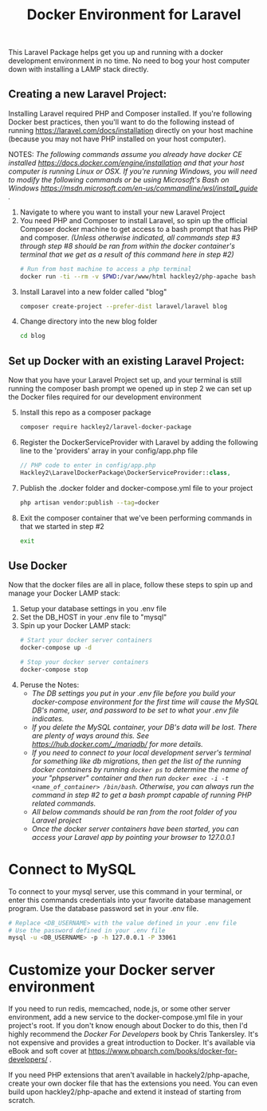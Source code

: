<h1 style="text-align:center">Docker Environment for Laravel</h1>
<br>

This Laravel Package helps get you up and running with a docker development environment in no time.
No need to bog your host computer down with installing a LAMP stack directly.

## Creating a new Laravel Project:

Installing Laravel required PHP and Composer installed. If you're following
Docker best practices, then you'll want to do the following instead of running
https://laravel.com/docs/installation directly on your host machine (because
you may not have PHP installed on your host computer).

NOTES: 
*The following commands assume you already have docker CE installed 
https://docs.docker.com/engine/installation
and that your host computer is running Linux or OSX. If you're running Windows, 
you will need to modify the following commands or be using Microsoft's 
Bash on Windows 
https://msdn.microsoft.com/en-us/commandline/wsl/install_guide .*

1. Navigate to where you want to install your new Laravel Project
2. You need PHP and Composer to install Laravel, so spin up the official Composer docker
   machine to get access to a bash prompt that has PHP and composer. 
   *(Unless otherwise indicated, all commands step #3 through step #8 should be ran from within 
     the docker container's terminal that we get as a result of this command here in step #2)*
    ```bash
    # Run from host machine to access a php terminal
    docker run -ti --rm -v $PWD:/var/www/html hackley2/php-apache bash
    ``` 
3. Install Laravel into a new folder called "blog"
    ```bash
    composer create-project --prefer-dist laravel/laravel blog
    ```
4. Change directory into the new blog folder 
    ```bash
    cd blog
    ```

## Set up Docker with an existing Laravel Project:

Now that you have your Laravel Project set up, and your terminal is still running
the composer bash prompt we opened up in step 2 we can set up the Docker files
required for our development environment

5. Install this repo as a composer package
    ```bash
    composer require hackley2/laravel-docker-package
    ```
6. Register the DockerServiceProvider with Laravel by adding the following line to
   the 'providers' array in your config/app.php file 
    ```php
    // PHP code to enter in config/app.php
    Hackley2\LaravelDockerPackage\DockerServiceProvider::class,
    ```
7. Publish the .docker folder and docker-compose.yml file to your project
    ```bash
    php artisan vendor:publish --tag=docker
    ```
8. Exit the composer container that we've been performing commands in that we started in step #2
    ```bash
    exit
    ```

## Use Docker

Now that the docker files are all in place, follow these steps to spin up and manage your Docker LAMP stack:

1. Setup your database settings in you .env file
2. Set the DB_HOST in your .env file to "mysql"
3. Spin up your Docker LAMP stack:
    ```bash
    # Start your docker server containers
    docker-compose up -d
    ```
    ```bash
    # Stop your docker server containers
    docker-compose stop
    ```
4. Peruse the Notes:
    * *The DB settings you put in your .env file before you build your docker-compose environment
       for the first time will cause the MySQL DB's name, user, and password to be set to what your .env
       file indicates.*
    * *If you delete the MySQL container, your DB's data will be lost. There are plenty of ways around
       this. See https://hub.docker.com/_/mariadb/ for more details.*
    * *If you need to connect to your local development server's terminal for something like db migrations, then
       get the list of the running docker containers by running `docker ps` to determine the name of your "phpserver"
       container and then run `docker exec -i -t <name_of_container> /bin/bash`. Otherwise, you can always run the command in 
       step #2 to get a bash prompt capable of running PHP related commands.*
    * *All below commands should be ran from the root folder of you Laravel project*
    * *Once the docker server containers have been started, you can access your Laravel 
       app by pointing your browser to 127.0.0.1*


# Connect to MySQL

To connect to your mysql server, use this command in your terminal, or enter this commands credentials into your favorite
database management program. Use the database password set in your .env file.

```bash
# Replace <DB_USERNAME> with the value defined in your .env file
# Use the password defined in your .env file
mysql -u <DB_USERNAME> -p -h 127.0.0.1 -P 33061
```


# Customize your Docker server environment 

If you need to run redis, memcached, node.js, or some other server environment, add a new service to the docker-compose.yml
file in your project's root. If you don't know enough about Docker to do this, then I'd highly recommend the 
_Docker For Developers_ book by Chris Tankersley. It's not expensive and provides a great introduction to Docker. 
It's available via eBook and soft cover at https://www.phparch.com/books/docker-for-developers/ .

If you need PHP extensions that aren't available in hackely2/php-apache, create your own docker file that has the extensions
you need. You can even build upon hackley2/php-apache and extend it instead of starting from scratch.

